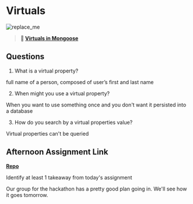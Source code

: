 # Virtuals

![replace_me](https://codeworks.blob.core.windows.net/public/assets/img/illustrations/placeholder.svg)

> **📖 [Virtuals in Mongoose](https://codeworksacademy.com/fs-student-guide/resources/wk5/04-Virtuals)**

## Questions

1. What is a virtual property?

full name of a person, composed of user’s first and last name

2. When might you use a virtual property? 

When you want to use something once and you don't want it persisted into a database

3. How do you search by a virtual properties value?

Virtual properties can't be queried

## Afternoon Assignment Link

**[Repo](https://github.com/ryanmera3/Da-Planets)**

Identify at least 1 takeaway from today's assignment

Our group for the hackathon has a pretty good plan going in. We'll see how it goes tomorrow.